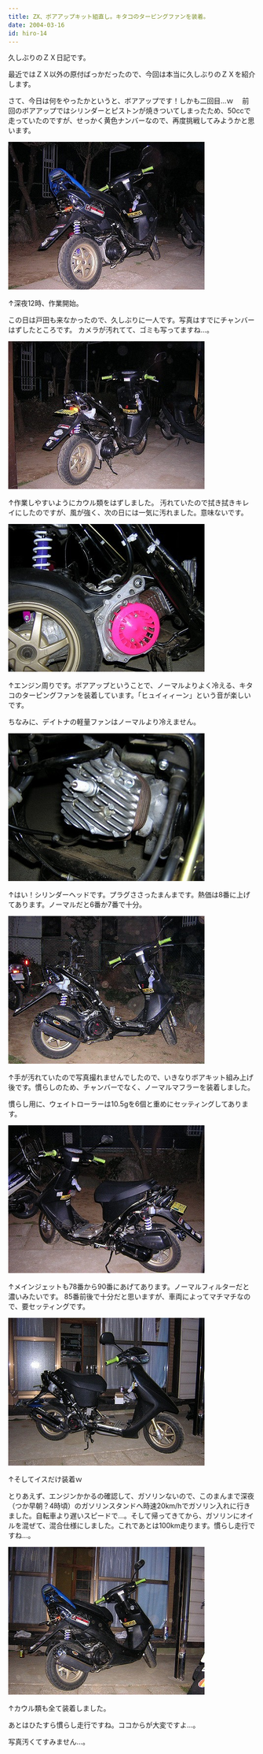 ```yaml
---
title: ZX、ボアアップキット組直し。キタコのターピングファンを装着。
date: 2004-03-16
id: hiro-14
---
```



<p class="sentence">久しぶりのＺＸ日記です。</p>
<p class="sentence">最近ではＺＸ以外の原付ばっかだったので、今回は本当に久しぶりのＺＸを紹介します。</p>
<p class="sentence spacing10">さて、今日は何をやったかというと、ボアアップです！しかも二回目...ｗ　 前回のボアアップではシリンダーとピストンが焼きついてしまったため、50ccで走っていたのですが、せっかく黄色ナンバーなので、再度挑戦してみようかと思います。</p>
<div class="center spacing"><img src="/photo/diary/2004.03.16_zx1.jpg" alt=""></div>
<p class="sentence">↑深夜12時、作業開始。</p>
<p class="sentence spacing10">この日は戸田も来なかったので、久しぶりに一人です。写真はすでにチャンバーはずしたところです。 カメラが汚れてて、ゴミも写ってますね...。</p>
<div class="center spacing"><img src="/photo/diary/2004.03.16_zx2.jpg" alt=""></div>
<p class="sentence spacing10">↑作業しやすいようにカウル類をはずしました。 汚れていたので拭き拭きキレイにしたのですが、風が強く、次の日には一気に汚れました。意味ないです。</p>
<div class="center spacing"><img src="/photo/diary/2004.03.16_zx3.jpg" alt=""></div>
<p class="sentence">↑エンジン周りです。ボアアップということで、ノーマルよりよく冷える、キタコのターピングファンを装着しています。「ヒュイィィーン」という音が楽しいです。</p>
<p class="sentence spacing10">ちなみに、デイトナの軽量ファンはノーマルより冷えません。 </p>
<div class="center spacing"><img src="/photo/diary/2004.03.16_zx4.jpg" alt=""></div>
<p class="sentence spacing10">↑はい！シリンダーヘッドです。プラグささったまんまです。熱価は8番に上げてあります。ノーマルだと6番か7番で十分。</p>
<div class="center spacing"><img src="/photo/diary/2004.03.16_zx5.jpg" alt=""></div>
<p class="sentence">↑手が汚れていたので写真撮れませんでしたので、いきなりボアキット組み上げ後です。慣らしのため、チャンバーでなく、ノーマルマフラーを装着しました。</p>
<p class="sentence spacing10">慣らし用に、ウェイトローラーは10.5gを6個と重めにセッティングしてあります。</p>
<div class="center spacing"><img src="/photo/diary/2004.03.16_zx6.jpg" alt=""></div>
<p class="sentence spacing10">↑メインジェットも78番から90番にあげてあります。ノーマルフィルターだと濃いみたいです。 85番前後で十分だと思いますが、車両によってマチマチなので、要セッティングです。</p>
<div class="center spacing"><img src="/photo/diary/2004.03.16_zx7.jpg" alt=""></div>
<p class="sentence">↑そしてイスだけ装着ｗ</p>
<p class="sentence spacing10">とりあえず、エンジンかかるの確認して、ガソリンないので、このまんまで深夜（つか早朝？4時頃）のガソリンスタンドへ時速20km/hでガソリン入れに行きました。自転車より遅いスピードで...。そして帰ってきてから、ガソリンにオイルを混ぜて、混合仕様にしました。これであとは100km走ります。慣らし走行ですね...。</p>
<div class="center spacing"><img src="/photo/diary/2004.03.16_zx8.jpg" alt=""></div>
<p class="sentence">↑カウル類も全て装着しました。</p>
<p class="sentence">あとはひたすら慣らし走行ですね。ココからが大変ですよ...。</p>
<p class="sentence">写真汚くてすみません...。</p>
